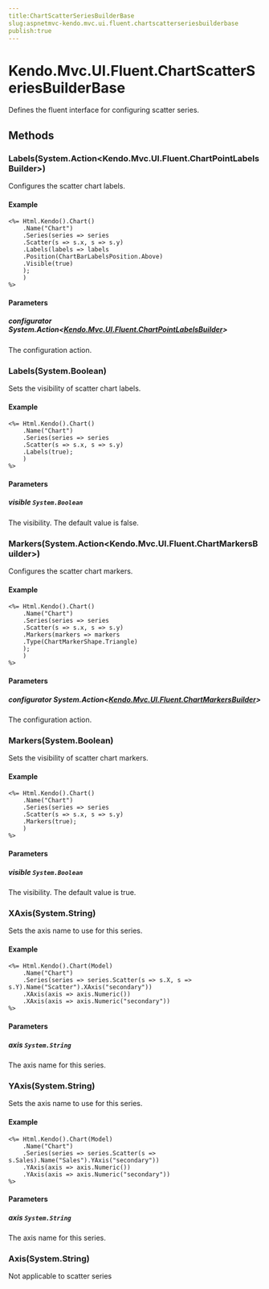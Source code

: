```yaml
---
title:ChartScatterSeriesBuilderBase
slug:aspnetmvc-kendo.mvc.ui.fluent.chartscatterseriesbuilderbase
publish:true
---
```


# Kendo.Mvc.UI.Fluent.ChartScatterSeriesBuilderBase
Defines the fluent interface for configuring scatter series.



## Methods

### Labels(System.Action\<Kendo.Mvc.UI.Fluent.ChartPointLabelsBuilder\>)
Configures the scatter chart labels.

#### Example

    <%= Html.Kendo().Chart()
        .Name("Chart")
        .Series(series => series
        .Scatter(s => s.x, s => s.y)
        .Labels(labels => labels
        .Position(ChartBarLabelsPosition.Above)
        .Visible(true)
        );
        )
    %>
        


#### Parameters

##### configurator System.Action<[Kendo.Mvc.UI.Fluent.ChartPointLabelsBuilder](/api/wrappers/aspnet-mvc/Kendo.Mvc.UI.Fluent/ChartPointLabelsBuilder)>
The configuration action.




### Labels(System.Boolean)
Sets the visibility of scatter chart labels.

#### Example

    <%= Html.Kendo().Chart()
        .Name("Chart")
        .Series(series => series
        .Scatter(s => s.x, s => s.y)
        .Labels(true);
        )
    %>
        


#### Parameters

##### visible `System.Boolean`
The visibility. The default value is false.




### Markers(System.Action\<Kendo.Mvc.UI.Fluent.ChartMarkersBuilder\>)
Configures the scatter chart markers.

#### Example

    <%= Html.Kendo().Chart()
        .Name("Chart")
        .Series(series => series
        .Scatter(s => s.x, s => s.y)
        .Markers(markers => markers
        .Type(ChartMarkerShape.Triangle)
        );
        )
    %>
        


#### Parameters

##### configurator System.Action<[Kendo.Mvc.UI.Fluent.ChartMarkersBuilder](/api/wrappers/aspnet-mvc/Kendo.Mvc.UI.Fluent/ChartMarkersBuilder)>
The configuration action.




### Markers(System.Boolean)
Sets the visibility of scatter chart markers.

#### Example

    <%= Html.Kendo().Chart()
        .Name("Chart")
        .Series(series => series
        .Scatter(s => s.x, s => s.y)
        .Markers(true);
        )
    %>
        


#### Parameters

##### visible `System.Boolean`
The visibility. The default value is true.




### XAxis(System.String)
Sets the axis name to use for this series.

#### Example

    <%= Html.Kendo().Chart(Model)
        .Name("Chart")
        .Series(series => series.Scatter(s => s.X, s => s.Y).Name("Scatter").XAxis("secondary"))
        .XAxis(axis => axis.Numeric())
        .XAxis(axis => axis.Numeric("secondary"))
    %>
        


#### Parameters

##### axis `System.String`
The axis name for this series.




### YAxis(System.String)
Sets the axis name to use for this series.

#### Example

    <%= Html.Kendo().Chart(Model)
        .Name("Chart")
        .Series(series => series.Scatter(s => s.Sales).Name("Sales").YAxis("secondary"))
        .YAxis(axis => axis.Numeric())
        .YAxis(axis => axis.Numeric("secondary"))
    %>
        


#### Parameters

##### axis `System.String`
The axis name for this series.




### Axis(System.String)
Not applicable to scatter series





